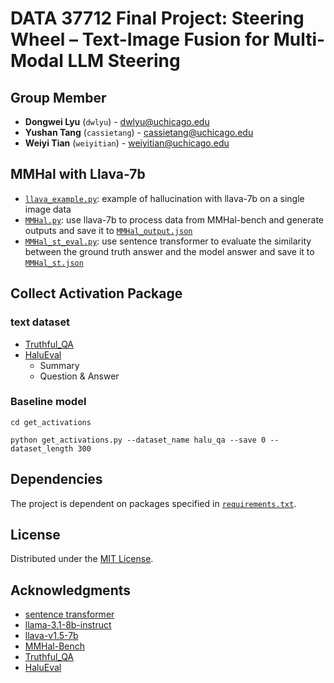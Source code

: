 # DATA 37712 Final Project: Steering Wheel – Text-Image Fusion for Multi-Modal LLM Steering

## Group Member
- **Dongwei Lyu** (`dwlyu`) - [dwlyu@uchicago.edu](mailto:dwlyu@uchicago.edu)
- **Yushan Tang** (`cassietang`) - [cassietang@uchicago.edu](mailto:cassietang@uchicago.edu)
- **Weiyi Tian** (`weiyitian`) - [weiyitian@uchicago.edu](mailto:weiyitian@uchicago.edu)

## MMHal with Llava-7b

* [`llava_example.py`](./MMHal/llava_example.py): example of hallucination with llava-7b on a single image data
* [`MMHal.py`](./MMHal/MMHal.py): use llava-7b to process data from MMHal-bench and generate outputs and save it to [`MMHal_output.json`](./MMHal/output/MMHal_output.json)
* [`MMHal_st_eval.py`](./MMHal/MMHal_st_eval.py): use sentence transformer to evaluate the similarity between the ground truth answer and the model answer and save it to [`MMHal_st.json`](./MMHal/output/MMHal_st.json)

## Collect Activation Package
### text dataset
- [Truthful_QA](https://huggingface.co/datasets/truthfulqa/truthful_qa)
- [HaluEval](https://github.com/RUCAIBox/HaluEval/tree/main/data)
    - Summary
    - Question & Answer
### Baseline model
```
cd get_activations

python get_activations.py --dataset_name halu_qa --save 0 --dataset_length 300
```


## Dependencies
The project is dependent on packages specified in [`requirements.txt`](./requirements.txt).

## License
Distributed under the [MIT License](/LICENSE).

## Acknowledgments
* [sentence transformer](https://huggingface.co/sentence-transformers)
* [llama-3.1-8b-instruct](https://huggingface.co/meta-llama/Llama-3.1-8B-Instruct)
* [llava-v1.5-7b](https://github.com/haotian-liu/LLaVA/tree/main)
* [MMHal-Bench](https://huggingface.co/datasets/Shengcao1006/MMHal-Bench)
* [Truthful_QA](https://huggingface.co/datasets/truthfulqa/truthful_qa)
* [HaluEval](https://github.com/RUCAIBox/HaluEval/tree/main/data)